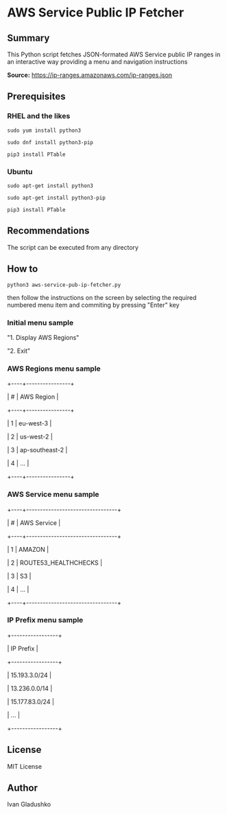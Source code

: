 # AWS Service Public IP Fetcher
## Summary 
This Python script fetches JSON-formated AWS Service public IP ranges in an interactive way providing a menu and navigation instructions

**Source:** https://ip-ranges.amazonaws.com/ip-ranges.json
## Prerequisites
### RHEL and the likes
`sudo yum install python3`

`sudo dnf install python3-pip`

`pip3 install PTable`
### Ubuntu
`sudo apt-get install python3`

`sudo apt-get install python3-pip`

`pip3 install PTable`
## Recommendations
The script can be executed from any directory
## How to
`python3 aws-service-pub-ip-fetcher.py`

then follow the instructions on the screen by selecting the required numbered menu item and commiting by pressing "Enter" key
### Initial menu sample
"1. Display AWS Regions"

"2. Exit"
### AWS Regions menu sample
+----+----------------+

| #  |   AWS Region   |

+----+----------------+

| 1  |   eu-west-3    |

| 2  |   us-west-2    |

| 3  | ap-southeast-2 |

| 4  | ... |

+----+----------------+
### AWS Service menu sample
+----+---------------------------------+

| #  |           AWS Service           |

+----+---------------------------------+

| 1  |              AMAZON             |

| 2  |       ROUTE53_HEALTHCHECKS      |

| 3  |                S3               |

| 4  | ... |

+----+---------------------------------+
### IP Prefix menu sample
+-----------------+

|    IP Prefix    |

+-----------------+

|  15.193.3.0/24  |

|  13.236.0.0/14  |

|  15.177.83.0/24 |

|  ...  |

+-----------------+
## License
MIT License
## Author
Ivan Gladushko
